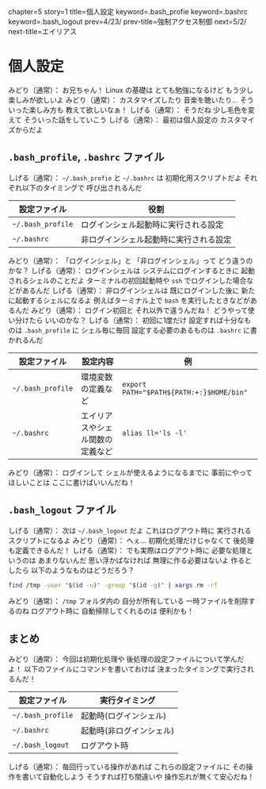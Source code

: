 chapter=5
story=1
title=個人設定
keyword=.bash_profie
keyword=.bashrc
keyword=.bash_logout
prev=4/23/
prev-title=強制アクセス制御
next=5/2/
next-title=エイリアス

# 個人設定

みどり（通常）：
  お兄ちゃん！
  Linux の基礎は
  とても勉強になるけど
  もう少し楽しみが欲しいよ
みどり（通常）：
  カスタマイズしたり
  音楽を聴いたり…
  そういった楽しみ方も
  教えて欲しいなぁ！
しげる（通常）：
  そうだね
  少し毛色を変えて
  そういった話をしていこう
しげる（通常）：
  最初は個人設定の
  カスタマイズからだよ

## `.bash_profile`, `.bashrc` ファイル

しげる（通常）：
  `~/.bash_profie` と
  `~/.bashrc` は
  初期化用スクリプトだよ
  それぞれ以下のタイミングで
  呼び出されるんだ

設定ファイル      | 役割
----------------- | ----
`~/.bash_profile` | ログインシェル起動時に実行される設定
`~/.bashrc`       | 非ログインシェル起動時に実行される設定

みどり（通常）：
  「ログインシェル」と
  「非ログインシェル」って
  どう違うのかな？
しげる（通常）：
  ログインシェルは
  システムにログインするときに
  起動されるシェルのことだよ
  ターミナルの初回起動時や
  `ssh` でログインした場合などがあるんだ
しげる（通常）：
  非ログインシェルは
  既にログインした後に
  新たに起動するシェルになるよ
  例えばターミナル上で
  `bash` を実行したときなどがあるんだ
みどり（通常）：
  ログイン初回と
  それ以外で違うんだね！
  どうやって使い分けたら
  いいのかな？
しげる（通常）：
  初回に1度だけ
  設定すれば十分なものは
  `.bash_profile` に
  シェル毎に毎回
  設定する必要のあるものは
  `.bashrc` に書かれるんだ

設定ファイル      | 設定内容                         | 例
----------------- | -------------------------------- | ----
`~/.bash_profile` | 環境変数の定義など               | `export PATH="$PATH${PATH:+:}$HOME/bin"`
`~/.bashrc`       | エイリアスやシェル関数の定義など | `alias ll='ls -l'`

みどり（通常）：
  ログインして
  シェルが使えるようになるまでに
  事前にやってほしいことは
  ここに書けばいいんだね！

## `.bash_logout` ファイル

しげる（通常）：
  次は `~/.bash_logout` だよ
  これはログアウト時に
  実行されるスクリプトになるよ
みどり（通常）：
  へぇ…
  初期化処理だけじゃなくて
  後処理も定義できるんだ！
しげる（通常）：
  でも実際はログアウト時に
  必要な処理というのは
  あまりないんだ
  思い浮かばなければ
  無理に作る必要はないよ
  作るとしたら
  以下のようなものはどうだろう？

```bash
find /tmp -user "$(id -u)" -group "$(id -g)" | xargs rm -rf
```

みどり（通常）：
  `/tmp` フォルダ内の
  自分が所有している
  一時ファイルを削除するのね
  ログアウト時に
  自動掃除してくれるのは
  便利かも！

## まとめ

みどり（通常）：
  今回は初期化処理や
  後処理の設定ファイルについて学んだよ！
  以下のファイルにコマンドを書いておけば
  決まったタイミングで実行されるんだ！

設定ファイル      | 実行タイミング
----------------- | --------------
`~/.bash_profile` | 起動時(ログインシェル)
`~/.bashrc`       | 起動時(非ログインシェル)
`~/.bash_logout`  | ログアウト時

しげる（通常）：
  毎回行っている操作があれば
  これらの設定ファイルに
  その操作を書いて自動化しよう
  そうすれば打ち間違いや
  操作忘れが無くて安心だね！

